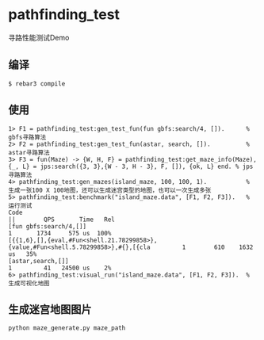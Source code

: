 pathfinding_test
=====

寻路性能测试Demo

编译
-----

    $ rebar3 compile

使用
----
    1> F1 = pathfinding_test:gen_test_fun(fun gbfs:search/4, []).      % gbfs寻路算法
    2> F2 = pathfinding_test:gen_test_fun(astar, search, []).          % astar寻路算法
    3> F3 = fun(Maze) -> {W, H, F} = pathfinding_test:get_maze_info(Maze), {_, L} = jps:search({3, 3},{W - 3, H - 3}, F, []), {ok, L} end. % jps寻路算法
    4> pathfinding_test:gen_mazes(island_maze, 100, 100, 1).           % 生成一张100 X 100地图，还可以生成迷宫类型的地图，也可以一次生成多张
    5> pathfinding_test:benchmark("island_maze.data", [F1, F2, F3]).   % 运行测试
    Code                                                                                      ||        QPS       Time   Rel
    [fun gbfs:search/4,[]]                                                                     1       1734     575 us  100%
    [{{1,6},[],{eval,#Fun<shell.21.78299858>},{value,#Fun<shell.5.78299858>},#{},[{cla         1        610    1632 us   35%
    [astar,search,[]]                                                                          1         41   24500 us    2%
    6> pathfinding_test:visual_run("island_maze.data", [F1, F2, F3]).  % 生成可视化地图

生成迷宫地图图片
----
    python maze_generate.py maze_path      